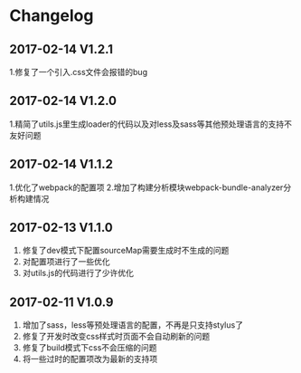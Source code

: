 # Changelog

## 2017-02-14 V1.2.1
1.修复了一个引入.css文件会报错的bug

## 2017-02-14 V1.2.0

1.精简了utils.js里生成loader的代码以及对less及sass等其他预处理语言的支持不友好问题

## 2017-02-14 V1.1.2  

1.优化了webpack的配置项
2.增加了构建分析模块webpack-bundle-analyzer分析构建情况

## 2017-02-13 V1.1.0

1. 修复了dev模式下配置sourceMap需要生成时不生成的问题
2. 对配置项进行了一些优化
3. 对utils.js的代码进行了少许优化

## 2017-02-11 V1.0.9  

1. 增加了sass，less等预处理语言的配置，不再是只支持stylus了  
2. 修复了开发时改变css样式时页面不会自动刷新的问题
3. 修复了build模式下css不会压缩的问题
4. 将一些过时的配置项改为最新的支持项
